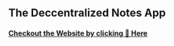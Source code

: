 ## The Deccentralized Notes App
#### [Checkout the Website by clicking 🤚 Here](https://notes-dapp.vercel.app/)
